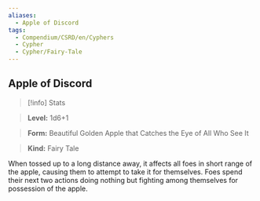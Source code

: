 ```yaml
---
aliases:
  - Apple of Discord
tags:
  - Compendium/CSRD/en/Cyphers
  - Cypher
  - Cypher/Fairy-Tale
---
```

  
    
## Apple of Discord    
>[!info] Stats    
> **Level:** 1d6+1    
> **Form:** Beautiful Golden Apple that Catches the Eye of All Who See It    
> **Kind:** Fairy Tale  
    
When tossed up to a long distance away, it affects all foes in short range of the apple, causing them to attempt to take it for themselves. Foes spend their next two actions doing nothing but fighting among themselves for possession of the apple.